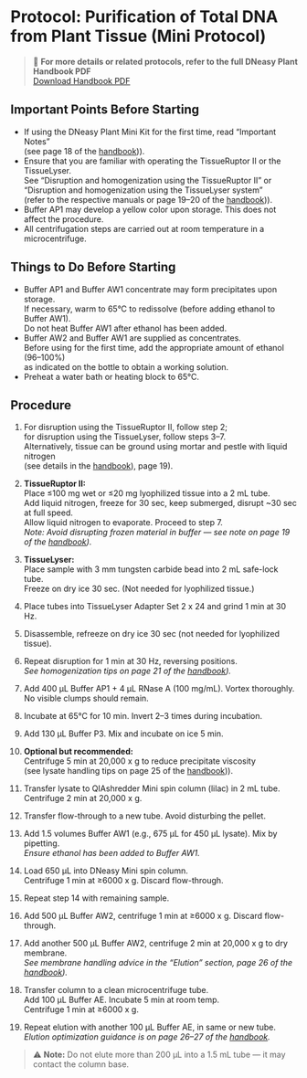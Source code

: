 # Protocol: Purification of Total DNA from Plant Tissue (Mini Protocol)

> 📄 **For more details or related protocols, refer to the full DNeasy Plant Handbook PDF**  
> [Download Handbook PDF](lab_practices/images/DNeasy_plant_handbook.pdf)

## Important Points Before Starting

- If using the DNeasy Plant Mini Kit for the first time, read “Important Notes”  
  (see page 18 of the [handbook](lab_practices/images/DNeasy_plant_handbook.pdf))).
- Ensure that you are familiar with operating the TissueRuptor II or the TissueLyser.  
  See “Disruption and homogenization using the TissueRuptor II” or  
  “Disruption and homogenization using the TissueLyser system”  
  (refer to the respective manuals or page 19–20 of the [handbook](lab_practices/images/DNeasy_plant_handbook.pdf))).
- Buffer AP1 may develop a yellow color upon storage. This does not affect the procedure.
- All centrifugation steps are carried out at room temperature in a microcentrifuge.

## Things to Do Before Starting

- Buffer AP1 and Buffer AW1 concentrate may form precipitates upon storage.  
  If necessary, warm to 65°C to redissolve (before adding ethanol to Buffer AW1).  
  Do not heat Buffer AW1 after ethanol has been added.
- Buffer AW2 and Buffer AW1 are supplied as concentrates.  
  Before using for the first time, add the appropriate amount of ethanol (96–100%)  
  as indicated on the bottle to obtain a working solution.
- Preheat a water bath or heating block to 65°C.

## Procedure

1. For disruption using the TissueRuptor II, follow step 2;  
   for disruption using the TissueLyser, follow steps 3–7.  
   Alternatively, tissue can be ground using mortar and pestle with liquid nitrogen  
   (see details in the [handbook](lab_practices/images/DNeasy_plant_handbook.pdf)), page 19).

2. **TissueRuptor II:**  
   Place ≤100 mg wet or ≤20 mg lyophilized tissue into a 2 mL tube.  
   Add liquid nitrogen, freeze for 30 sec, keep submerged, disrupt ~30 sec at full speed.  
   Allow liquid nitrogen to evaporate. Proceed to step 7.  
   _Note: Avoid disrupting frozen material in buffer — see note on page 19 of the [handbook](lab_practices/images/DNeasy_plant_handbook.pdf))._

3. **TissueLyser:**  
   Place sample with 3 mm tungsten carbide bead into 2 mL safe-lock tube.  
   Freeze on dry ice 30 sec. (Not needed for lyophilized tissue.)

4. Place tubes into TissueLyser Adapter Set 2 x 24 and grind 1 min at 30 Hz.

5. Disassemble, refreeze on dry ice 30 sec (not needed for lyophilized tissue).

6. Repeat disruption for 1 min at 30 Hz, reversing positions.  
   _See homogenization tips on page 21 of the [handbook](lab_practices/images/DNeasy_plant_handbook.pdf))._

7. Add 400 µL Buffer AP1 + 4 µL RNase A (100 mg/mL). Vortex thoroughly.  
   No visible clumps should remain.

8. Incubate at 65°C for 10 min. Invert 2–3 times during incubation.

9. Add 130 µL Buffer P3. Mix and incubate on ice 5 min.

10. **Optional but recommended:**  
    Centrifuge 5 min at 20,000 x g to reduce precipitate viscosity  
    (see lysate handling tips on page 25 of the [handbook](lab_practices/images/DNeasy_plant_handbook.pdf))).

11. Transfer lysate to QIAshredder Mini spin column (lilac) in 2 mL tube.  
    Centrifuge 2 min at 20,000 x g.

12. Transfer flow-through to a new tube. Avoid disturbing the pellet.

13. Add 1.5 volumes Buffer AW1 (e.g., 675 µL for 450 µL lysate). Mix by pipetting.  
    _Ensure ethanol has been added to Buffer AW1._

14. Load 650 µL into DNeasy Mini spin column.  
    Centrifuge 1 min at ≥6000 x g. Discard flow-through.

15. Repeat step 14 with remaining sample.

16. Add 500 µL Buffer AW2, centrifuge 1 min at ≥6000 x g. Discard flow-through.

17. Add another 500 µL Buffer AW2, centrifuge 2 min at 20,000 x g to dry membrane.  
    _See membrane handling advice in the “Elution” section, page 26 of the [handbook](lab_practices/images/DNeasy_plant_handbook.pdf))._

18. Transfer column to a clean microcentrifuge tube.  
    Add 100 µL Buffer AE. Incubate 5 min at room temp.  
    Centrifuge 1 min at ≥6000 x g.

19. Repeat elution with another 100 µL Buffer AE, in same or new tube.  
    _Elution optimization guidance is on page 26–27 of the [handbook](./DNeasy_plant_handbook.pdf)._

> ⚠️ **Note:** Do not elute more than 200 µL into a 1.5 mL tube — it may contact the column base.
